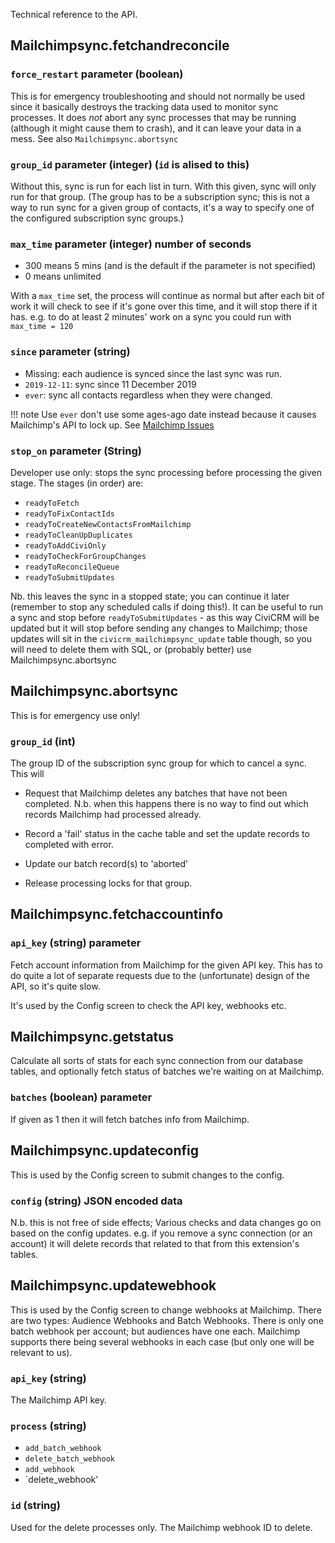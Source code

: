 Technical reference to the API.

## Mailchimpsync.fetchandreconcile

### `force_restart` parameter (boolean)

This is for emergency troubleshooting and should not normally be used since it basically destroys the tracking data used to monitor sync processes. It does *not* abort any sync processes that may be running (although it might cause them to crash), and it can leave your data in a mess. See also `Mailchimpsync.abortsync`

### `group_id` parameter (integer) (`id` is alised to this)

Without this, sync is run for each list in turn. With this given, sync will only run for that group. (The group has to be a subscription sync; this is not a way to run sync for a given group of contacts, it's a way to specify one of the configured subscription sync groups.)

### `max_time` parameter (integer) number of seconds

- 300 means 5 mins (and is the default if the parameter is not specified)
- 0 means unlimited

With a `max_time` set, the process will continue as normal but after each bit of work it will check to see if it's gone over this time, and it will stop there if it has.  e.g. to do at least 2 minutes' work on a sync you could run with `max_time = 120`

### `since` parameter (string)

- Missing: each audience is synced since the last sync was run.
- `2019-12-11`: sync since 11 December 2019
- `ever`: sync all contacts regardless when they were changed.

!!! note
    Use `ever` don't use some ages-ago date instead because it causes Mailchimp's API to lock up. See [Mailchimp Issues](/discussion/mailchimp-issues.md)

### `stop_on` parameter (String)

Developer use only: stops the sync processing before processing the given stage. The stages (in order) are:

- `readyToFetch`
- `readyToFixContactIds`
- `readyToCreateNewContactsFromMailchimp`
- `readyToCleanUpDuplicates`
- `readyToAddCiviOnly`
- `readyToCheckForGroupChanges`
- `readyToReconcileQueue`
- `readyToSubmitUpdates`

Nb. this leaves the sync in a stopped state; you can continue it later (remember to stop any scheduled calls if doing this!). It can be useful to run a sync and stop before `readyToSubmitUpdates` - as this way CiviCRM will be updated but it will stop before sending any changes to Mailchimp; those updates will sit in the `civicrm_mailchimpsync_update` table though, so you will need to delete them with SQL, or (probably better) use Mailchimpsync.abortsync

## Mailchimpsync.abortsync

This is for emergency use only!

### `group_id` (int)

The group ID of the subscription sync group for which to cancel a sync. This will

- Request that Mailchimp deletes any batches that have not been completed. N.b. when this happens there is no way to find out which records Mailchimp had processed already.

- Record a 'fail' status in the cache table and set the update records to completed with error.

- Update our batch record(s) to 'aborted'

- Release processing locks for that group.


## Mailchimpsync.fetchaccountinfo

### `api_key` (string) parameter

Fetch account information from Mailchimp for the given API key. This has to do quite a lot of separate requests due to the (unfortunate) design of the API, so it's quite slow.

It's used by the Config screen to check the API key, webhooks etc.


## Mailchimpsync.getstatus

Calculate all sorts of stats for each sync connection from our database tables, and optionally fetch status of batches we're waiting on at Mailchimp.

### `batches` (boolean) parameter

If given as 1 then it will fetch batches info from Mailchimp.


## Mailchimpsync.updateconfig

This is used by the Config screen to submit changes to the config.

### `config` (string) JSON encoded data

N.b. this is not free of side effects; Various checks and data changes go on based on the config updates. e.g. if you remove a sync connection (or an account) it will delete records that related to that from this extension's tables.

## Mailchimpsync.updatewebhook

This is used by the Config screen to change webhooks at Mailchimp. There are two types: Audience Webhooks and Batch Webhooks. There is only one batch webhook per account; but audiences have one each. Mailchimp supports there being several webhooks in each case (but only one will be relevant to us).

### `api_key` (string)

The Mailchimp API key.

### `process` (string)

- `add_batch_webhook`
- `delete_batch_webhook`
- `add_webhook`
- `delete_webhook'

### `id` (string)

Used for the delete processes only. The Mailchimp webhook ID to delete.
